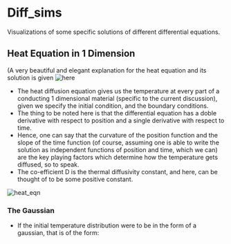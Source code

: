 # Diff_sims
Visualizations of some specific solutions of different differential equations.

## Heat Equation in 1 Dimension

(A very beautiful and elegant explanation for the heat equation and its solution is given ![here](https://youtu.be/ToIXSwZ1pJU)

- The heat diffusion equation gives us the temperature at every part of a conducting 1 dimensional material (specific to the current discussion), given we specify the initial condition, and the boundary conditions.
- The thing to be noted here is that the differential equation has a doble derivative with respect to position and a single derivative with respect to time.
- Hence, one can say that the curvature of the position function and the slope of the time function (of course, assuming one is able to write the solution as independent functions of position and time, which we can) are the key playing factors which determine how the temperature gets diffused, so to speak.
- The co-efficient D is the thermal diffusivity constant, and here, can be thought of to be some positive constant.

![heat_eqn](https://latex.codecogs.com/png.image?\dpi{110}&space;\frac{\partial{}}{\partial&space;t}u(x,&space;t)&space;=&space;D&space;\frac{\partial^2&space;}{\partial&space;x^2}u(x,&space;t))

### The Gaussian

- If the initial temperature distribution were to be in the form of a gaussian, that is of the form:


